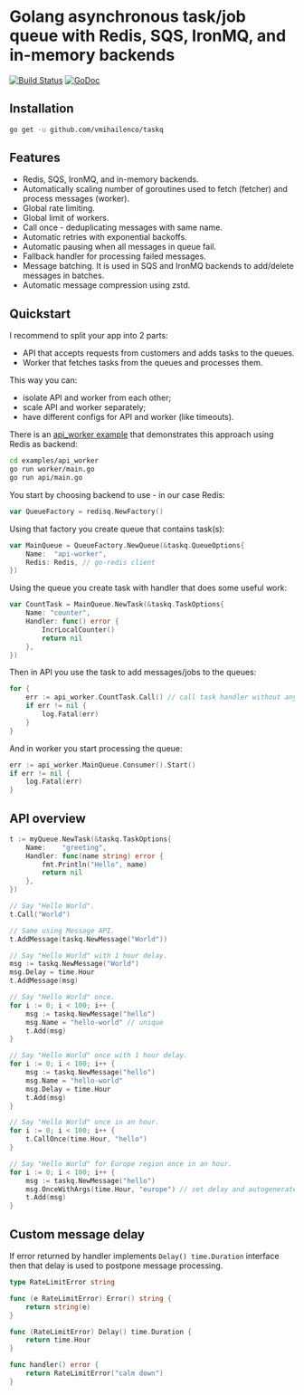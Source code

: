 # Golang asynchronous task/job queue with Redis, SQS, IronMQ, and in-memory backends

[![Build Status](https://travis-ci.org/vmihailenco/taskq.svg)](https://travis-ci.org/vmihailenco/taskq)
[![GoDoc](https://godoc.org/github.com/vmihailenco/taskq?status.svg)](https://godoc.org/github.com/vmihailenco/taskq)

## Installation

```bash
go get -u github.com/vmihailenco/taskq
```

## Features

 - Redis, SQS, IronMQ, and in-memory backends.
 - Automatically scaling number of goroutines used to fetch (fetcher) and process messages (worker).
 - Global rate limiting.
 - Global limit of workers.
 - Call once - deduplicating messages with same name.
 - Automatic retries with exponential backoffs.
 - Automatic pausing when all messages in queue fail.
 - Fallback handler for processing failed messages.
 - Message batching. It is used in SQS and IronMQ backends to add/delete messages in batches.
 - Automatic message compression using zstd.

## Quickstart

I recommend to split your app into 2 parts:
- API that accepts requests from customers and adds tasks to the queues.
- Worker that fetches tasks from the queues and processes them.

This way you can:
- isolate API and worker from each other;
- scale API and worker separately;
- have different configs for API and worker (like timeouts).

There is an [api_worker example](examples/api_worker) that demonstrates this approach using Redis as backend:

```bash
cd examples/api_worker
go run worker/main.go
go run api/main.go
```

You start by choosing backend to use - in our case Redis:

```go
var QueueFactory = redisq.NewFactory()
```

Using that factory you create queue that contains task(s):

```go
var MainQueue = QueueFactory.NewQueue(&taskq.QueueOptions{
	Name:  "api-worker",
	Redis: Redis, // go-redis client
})
```

Using the queue you create task with handler that does some useful work:

```go
var CountTask = MainQueue.NewTask(&taskq.TaskOptions{
	Name: "counter",
	Handler: func() error {
		IncrLocalCounter()
		return nil
	},
})
```

Then in API you use the task to add messages/jobs to the queues:

```go
for {
	err := api_worker.CountTask.Call() // call task handler without any args
	if err != nil {
		log.Fatal(err)
	}
}
```

And in worker you start processing the queue:

```go
err := api_worker.MainQueue.Consumer().Start()
if err != nil {
	log.Fatal(err)
}
```

## API overview

```go
t := myQueue.NewTask(&taskq.TaskOptions{
	Name:    "greeting",
	Handler: func(name string) error {
		fmt.Println("Hello", name)
		return nil
	},
})

// Say "Hello World".
t.Call("World")

// Same using Message API.
t.AddMessage(taskq.NewMessage("World"))

// Say "Hello World" with 1 hour delay.
msg := taskq.NewMessage("World")
msg.Delay = time.Hour
t.AddMessage(msg)

// Say "Hello World" once.
for i := 0; i < 100; i++ {
    msg := taskq.NewMessage("hello")
    msg.Name = "hello-world" // unique
    t.Add(msg)
}

// Say "Hello World" once with 1 hour delay.
for i := 0; i < 100; i++ {
    msg := taskq.NewMessage("hello")
    msg.Name = "hello-world"
    msg.Delay = time.Hour
    t.Add(msg)
}

// Say "Hello World" once in an hour.
for i := 0; i < 100; i++ {
    t.CallOnce(time.Hour, "hello")
}

// Say "Hello World" for Europe region once in an hour.
for i := 0; i < 100; i++ {
    msg := taskq.NewMessage("hello")
    msg.OnceWithArgs(time.Hour, "europe") // set delay and autogenerate message name
    t.Add(msg)
}
```

## Custom message delay

If error returned by handler implements `Delay() time.Duration` interface then that delay is used to postpone message processing.

```go
type RateLimitError string

func (e RateLimitError) Error() string {
    return string(e)
}

func (RateLimitError) Delay() time.Duration {
    return time.Hour
}

func handler() error {
    return RateLimitError("calm down")
}
```
